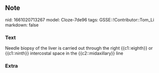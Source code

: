 ## Note
nid: 1661020713267
model: Cloze-7de96
tags: GSSE::!Contributor::Tom_Li
markdown: false

### Text
<div>
  Needle biopsy of the liver is carried out through the right
  {{c1::eighth}} or {{c1::ninth}} intercostal space in the
  {{c2::midaxillary}} line
</div>

### Extra

